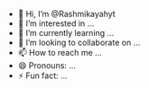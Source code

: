 - 👋 Hi, I’m @Rashmikayahyt
- 👀 I’m interested in ...
- 🌱 I’m currently learning ...
- 💞️ I’m looking to collaborate on ...
- 📫 How to reach me ...
- 😄 Pronouns: ...
- ⚡ Fun fact: ...

<!---
Rashmikayahyt/Rashmikayahyt is a ✨ special ✨ repository because its `README.md` (this file) appears on your GitHub profile.
You can click the Preview link to take a look at your changes.
--->
